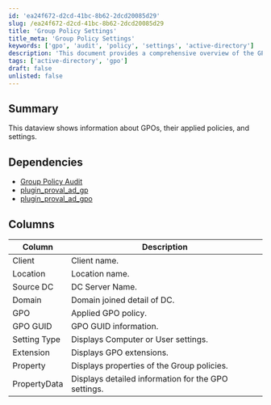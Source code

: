 ```yaml
---
id: 'ea24f672-d2cd-41bc-8b62-2dcd20085d29'
slug: /ea24f672-d2cd-41bc-8b62-2dcd20085d29
title: 'Group Policy Settings'
title_meta: 'Group Policy Settings'
keywords: ['gpo', 'audit', 'policy', 'settings', 'active-directory']
description: 'This document provides a comprehensive overview of the GPO Audit Dataview, detailing the information about Group Policy Objects (GPOs), their applied policies, and settings. It includes dependencies and a breakdown of the data columns for better understanding and utilization.'
tags: ['active-directory', 'gpo']
draft: false
unlisted: false
---
```


## Summary

This dataview shows information about GPOs, their applied policies, and settings.

## Dependencies

- [Group Policy Audit](/docs/2e5f5f2b-7c81-4aec-a76a-623a465f959a)
- [plugin_proval_ad_gp](/docs/0e873ec4-0fcc-4131-bf33-1f74f8b28c80)
- [plugin_proval_ad_gpo](/docs/c7cf649a-dd80-4e9d-8c80-eb95b813b7c9)

## Columns

| Column       | Description                                       |
|--------------|---------------------------------------------------|
| Client       | Client name.                                     |
| Location     | Location name.                                   |
| Source DC    | DC Server Name.                                  |
| Domain       | Domain joined detail of DC.                      |
| GPO          | Applied GPO policy.                              |
| GPO GUID     | GPO GUID information.                            |
| Setting Type | Displays Computer or User settings.              |
| Extension    | Displays GPO extensions.                          |
| Property     | Displays properties of the Group policies.       |
| PropertyData | Displays detailed information for the GPO settings. |
